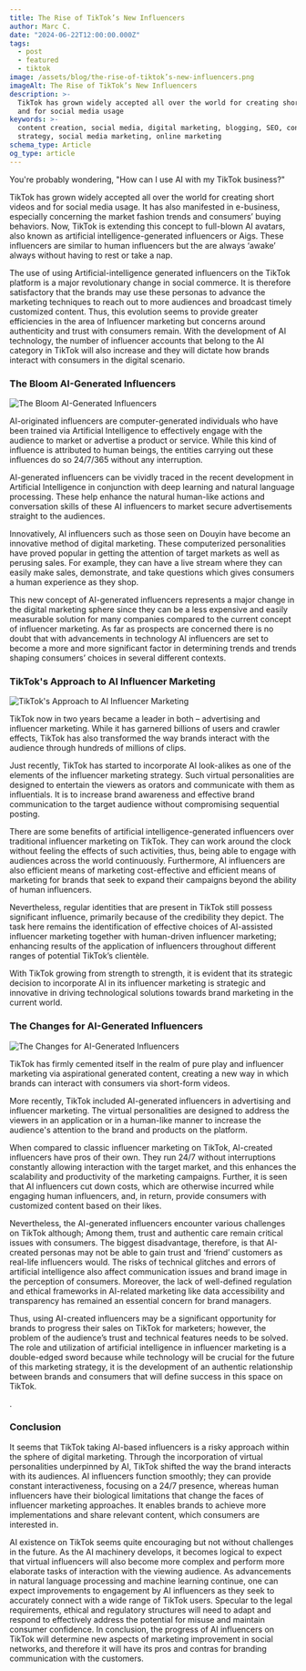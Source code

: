 ```yaml
---
title: The Rise of TikTok’s New Influencers
author: Marc C.
date: "2024-06-22T12:00:00.000Z"
tags:
  - post
  - featured
  - tiktok
image: /assets/blog/the-rise-of-tiktok’s-new-influencers.png
imageAlt: The Rise of TikTok’s New Influencers
description: >-
  TikTok has grown widely accepted all over the world for creating short videos
  and for social media usage
keywords: >-
  content creation, social media, digital marketing, blogging, SEO, content
  strategy, social media marketing, online marketing
schema_type: Article
og_type: article
---
```

You're probably wondering, "How can I use AI with my TikTok business?"

TikTok has grown widely accepted all over the world for creating short videos and for social media usage. It has also manifested in e-business, especially concerning the market fashion trends and consumers’ buying behaviors. Now, TikTok is extending this concept to full-blown AI avatars, also known as artificial intelligence-generated influencers or Aigs. These influencers are similar to human influencers but the are always ‘awake’ always without having to rest or take a nap.

The use of using Artificial-intelligence generated influencers on the TikTok platform is a major revolutionary change in social commerce. It is therefore satisfactory that the brands may use these personas to advance the marketing techniques to reach out to more audiences and broadcast timely customized content. Thus, this evolution seems to provide greater efficiencies in the area of Influencer marketing but concerns around authenticity and trust with consumers remain. With the development of AI technology, the number of influencer accounts that belong to the AI category in TikTok will also increase and they will dictate how brands interact with consumers in the digital scenario.



### The Bloom AI-Generated Influencers

![The Bloom AI-Generated Influencers](/assets/blog/bloom-of-ai-influencers.png)

AI-originated influencers are computer-generated individuals who have been trained via Artificial Intelligence to effectively engage with the audience to market or advertise a product or service. While this kind of influence is attributed to human beings, the entities carrying out these influences do so 24/7/365 without any interruption.



AI-generated influencers can be vividly traced in the recent development in Artificial Intelligence in conjunction with deep learning and natural language processing. These help enhance the natural human-like actions and conversation skills of these AI influencers to market secure advertisements straight to the audiences.



Innovatively, AI influencers such as those seen on Douyin have become an innovative method of digital marketing. These computerized personalities have proved popular in getting the attention of target markets as well as perusing sales. For example, they can have a live stream where they can easily make sales, demonstrate, and take questions which gives consumers a human experience as they shop.



This new concept of AI-generated influencers represents a major change in the digital marketing sphere since they can be a less expensive and easily measurable solution for many companies compared to the current concept of influencer marketing. As far as prospects are concerned there is no doubt that with advancements in technology AI influencers are set to become a more and more significant factor in determining trends and trends shaping consumers’ choices in several different contexts.





### TikTok's Approach to AI Influencer Marketing

![TikTok's Approach to AI Influencer Marketing](/assets/blog/tiktok-s-approach-to-ai-marketing.png)

TikTok now in two years became a leader in both – advertising and influencer marketing. While it has garnered billions of users and crawler effects, TikTok has also transformed the way brands interact with the audience through hundreds of millions of clips.



Just recently, TikTok has started to incorporate AI look-alikes as one of the elements of the influencer marketing strategy. Such virtual personalities are designed to entertain the viewers as orators and communicate with them as influentials. It is to increase brand awareness and effective brand communication to the target audience without compromising sequential posting.



There are some benefits of artificial intelligence-generated influencers over traditional influencer marketing on TikTok. They can work around the clock without feeling the effects of such activities, thus, being able to engage with audiences across the world continuously. Furthermore, AI influencers are also efficient means of marketing cost-effective and efficient means of marketing for brands that seek to expand their campaigns beyond the ability of human influencers.



Nevertheless, regular identities that are present in TikTok still possess significant influence, primarily because of the credibility they depict. The task here remains the identification of effective choices of AI-assisted influencer marketing together with human-driven influencer marketing; enhancing results of the application of influencers throughout different ranges of potential TikTok’s clientèle.



With TikTok growing from strength to strength, it is evident that its strategic decision to incorporate AI in its influencer marketing is strategic and innovative in driving technological solutions towards brand marketing in the current world.





### The Changes for AI-Generated Influencers 

![The Changes for AI-Generated Influencers ](/assets/blog/new-way-of-ai-generations.png)

TikTok has firmly cemented itself in the realm of pure play and influencer marketing via aspirational generated content, creating a new way in which brands can interact with consumers via short-form videos.



More recently, TikTok included AI-generated influencers in advertising and influencer marketing. The virtual personalities are designed to address the viewers in an application or in a human-like manner to increase the audience's attention to the brand and products on the platform.



When compared to classic influencer marketing on TikTok, AI-created influencers have pros of their own. They run 24/7 without interruptions constantly allowing interaction with the target market, and this enhances the scalability and productivity of the marketing campaigns. Further, it is seen that AI influencers cut down costs, which are otherwise incurred while engaging human influencers, and, in return, provide consumers with customized content based on their likes.



Nevertheless, the AI-generated influencers encounter various challenges on TikTok although; Among them, trust and authentic care remain critical issues with consumers. The biggest disadvantage, therefore, is that AI-created personas may not be able to gain trust and ‘friend’ customers as real-life influencers would. The risks of technical glitches and errors of artificial intelligence also affect communication issues and brand image in the perception of consumers. Moreover, the lack of well-defined regulation and ethical frameworks in AI-related marketing like data accessibility and transparency has remained an essential concern for brand managers.



Thus, using AI-created influencers may be a significant opportunity for brands to progress their sales on TikTok for marketers; however, the problem of the audience’s trust and technical features needs to be solved. The role and utilization of artificial intelligence in influencer marketing is a double-edged sword because while technology will be crucial for the future of this marketing strategy, it is the development of an authentic relationship between brands and consumers that will define success in this space on TikTok.



.



### Conclusion

It seems that TikTok taking AI-based influencers is a risky approach within the sphere of digital marketing. Through the incorporation of virtual personalities underpinned by AI, TikTok shifted the way the brand interacts with its audiences. AI influencers function smoothly; they can provide constant interactiveness, focusing on a 24/7 presence, whereas human influencers have their biological limitations that change the faces of influencer marketing approaches. It enables brands to achieve more implementations and share relevant content, which consumers are interested in.



 AI existence on TikTok seems quite encouraging but not without challenges in the future. As the AI machinery develops, it becomes logical to expect that virtual influencers will also become more complex and perform more elaborate tasks of interaction with the viewing audience. As advancements in natural language processing and machine learning continue, one can expect improvements to engagement by AI influencers as they seek to accurately connect with a wide range of TikTok users. Specular to the legal requirements, ethical and regulatory structures will need to adapt and respond to effectively address the potential for misuse and maintain consumer confidence. In conclusion, the progress of AI influencers on TikTok will determine new aspects of marketing improvement in social networks, and therefore it will have its pros and contras for branding communication with the customers.
